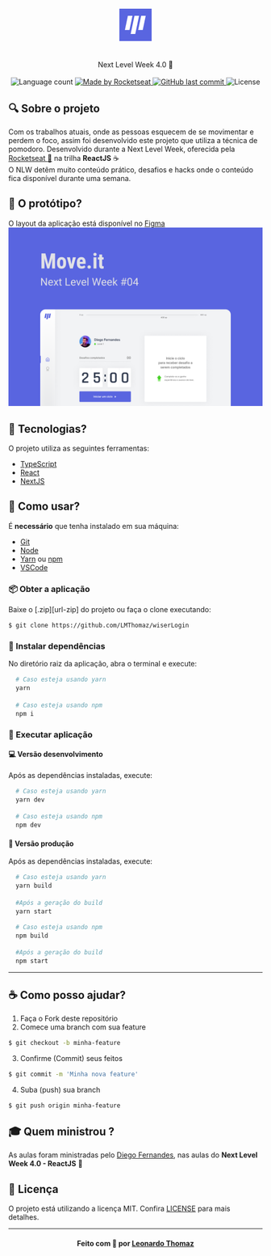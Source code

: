 <h4 align="center">
    <img alt="" src=".github/logo.png" />
    <br/>
    <br/>
</h4>

<p align="center">
  Next Level Week 4.0 🚀
  <br>
  <br>

  <img alt="Language count" src="https://img.shields.io/github/repo-size/LMThomaz/pomoFocus"/>

  <a href="https://rocketseat.com.br">
    <img alt="Made by Rocketseat" src="https://img.shields.io/badge/made%20by-Rocketseat-%237519C1">
  </a>

  <a href="https://github.com/LMThomaz/pomoFocus/commits/main">
    <img alt="GitHub last commit" src="https://img.shields.io/github/last-commit/LMThomaz/pomoFocus">
  </a>

  <img alt="License" src="https://img.shields.io/github/license/LMThomaz/pomoFocus">
</p>

## :mag: Sobre o projeto

Com os trabalhos atuais, onde as pessoas esquecem de se movimentar e perdem o foco, assim foi desenvolvido este projeto que utiliza a técnica de pomodoro.
Desenvolvido durante a Next Level Week, oferecida pela [Rocketseat :rocket:][url-rocketseat] na trilha **ReactJS** :coffee:  
O NLW detêm muito conteúdo prático, desafios e hacks onde o conteúdo fica disponível durante uma semana.

## :art: O protótipo?

O layout da aplicação está disponível no [Figma  
 ![Capa pomoFocus](.github/capa.png)][url-figma]

## :hammer: Tecnologias?

O projeto utiliza as seguintes ferramentas:

- [TypeScript][url-ts]
- [React][url-react]
- [NextJS][url-next]

## :electric_plug: Como usar?

É **necessário** que tenha instalado em sua máquina:

- [Git][url-git]
- [Node][url-node]
- [Yarn][url-yarn] ou [npm][url-npm]
- [VSCode][url-vs]

### :package: Obter a aplicação

Baixe o [.zip][url-zip] do projeto ou faça o clone executando:

```bash
$ git clone https://github.com/LMThomaz/wiserLogin
```

### :steam_locomotive: Instalar dependências

No diretório raiz da aplicação, abra o terminal e execute:

```bash
  # Caso esteja usando yarn
  yarn

  # Caso esteja usando npm
  npm i
```

### :crystal_ball: Executar aplicação

#### :computer: Versão desenvolvimento

Após as dependências instaladas, execute:

```bash
  # Caso esteja usando yarn
  yarn dev

  # Caso esteja usando npm
  npm dev
```

#### :office: Versão produção

Após as dependências instaladas, execute:

```bash
  # Caso esteja usando yarn
  yarn build

  #Após a geração do build
  yarn start
```

```bash
  # Caso esteja usando npm
  npm build

  #Após a geração do build
  npm start
```

---

## :coffee: Como posso ajudar?

1. Faça o Fork deste repositório
2. Comece uma branch com sua feature

```bash
$ git checkout -b minha-feature
```

3. Confirme (Commit) seus feitos

```bash
$ git commit -m 'Minha nova feature'
```

4. Suba (push) sua branch

```bash
$ git push origin minha-feature
```

## :mortar_board: Quem ministrou ?

As aulas foram ministradas pelo [Diego Fernandes][diego], nas aulas do **Next Level Week 4.0 - ReactJS** :rocket:

## :page_with_curl: Licença

O projeto está utilizando a licença MIT. Confira [LICENSE][license] para mais detalhes.

---

<h4 align="center">
Feito com 💜 por <a href="https://www.linkedin.com/in/leonardo-thomaz/" target="_blank">Leonardo Thomaz</a>
</h4>

[url-figma]: https://www.figma.com/file/nFtvmFEgK3Wi1PLDg307Zt/Move.it-1.0?node-id=160%3A2761
[url-ts]: https://www.typescriptlang.org/
[url-node]: https://nodejs.org/
[url-next]: https://nextjs.org/docs
[url-react]: https://reactjs.org/
[url-rocketseat]: https://rocketseat.com.br/
[url-git]: https://git-scm.com/
[url-vs]: https://code.visualstudio.com/
[url-npm]: https://www.npmjs.com/
[url-yarn]: https://yarnpkg.com/
[diego]: https://github.com/diego3g
[diego]: https://github.com/diego3g
[license]: https://github.com/LMThomaz/pomoFocus/blob/main/LICENSE.md
